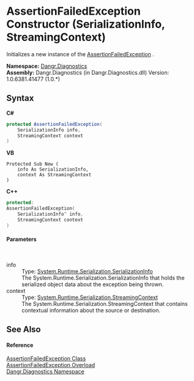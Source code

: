 # AssertionFailedException Constructor (SerializationInfo, StreamingContext)
 

Initializes a new instance of the <a href="T_Dangr_Diagnostics_AssertionFailedException">AssertionFailedException</a> .

**Namespace:**&nbsp;<a href="N_Dangr_Diagnostics">Dangr.Diagnostics</a><br />**Assembly:**&nbsp;Dangr.Diagnostics (in Dangr.Diagnostics.dll) Version: 1.0.6381.41477 (1.0.*)

## Syntax

**C#**<br />
``` C#
protected AssertionFailedException(
	SerializationInfo info,
	StreamingContext context
)
```

**VB**<br />
``` VB
Protected Sub New ( 
	info As SerializationInfo,
	context As StreamingContext
)
```

**C++**<br />
``` C++
protected:
AssertionFailedException(
	SerializationInfo^ info, 
	StreamingContext context
)
```


#### Parameters
&nbsp;<dl><dt>info</dt><dd>Type: <a href="http://msdn2.microsoft.com/en-us/library/a9b6042e" target="_blank">System.Runtime.Serialization.SerializationInfo</a><br />The System.Runtime.Serialization.SerializationInfo that holds the serialized object data about the exception being thrown.</dd><dt>context</dt><dd>Type: <a href="http://msdn2.microsoft.com/en-us/library/t16abws5" target="_blank">System.Runtime.Serialization.StreamingContext</a><br />The System.Runtime.Serialization.StreamingContext that contains contextual information about the source or destination.</dd></dl>

## See Also


#### Reference
<a href="T_Dangr_Diagnostics_AssertionFailedException">AssertionFailedException Class</a><br /><a href="Overload_Dangr_Diagnostics_AssertionFailedException__ctor">AssertionFailedException Overload</a><br /><a href="N_Dangr_Diagnostics">Dangr.Diagnostics Namespace</a><br />